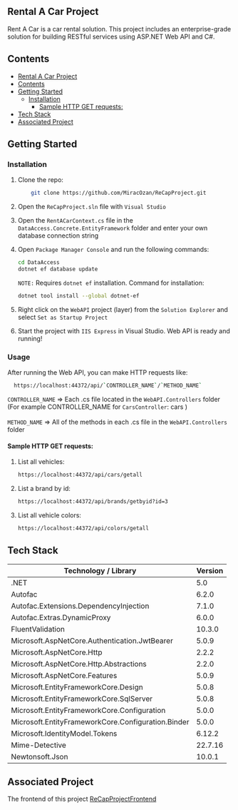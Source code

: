 ## Rental A Car Project

Rent A Car is a car rental solution. This project includes an enterprise-grade solution for building RESTful services using ASP.NET Web API and C#.

## Contents
- [Rental A Car Project](#rental-a-car-project)
- [Contents](#contents)
- [Getting Started](#getting-started)
  - [Installation](#installation)
    - [Sample HTTP GET requests:](#sample-http-get-requests)
- [Tech Stack](#tech-stack)
- [Associated Project](#associated-project)

## Getting Started

### Installation

1. Clone the repo:
    ```sh
        git clone https://github.com/MiracOzan/ReCapProject.git
    ```
2. Open the `ReCapProject.sln` file with `Visual Studio`

3. Open the `RentACarContext.cs` file in the `DataAccess.Concrete.EntityFramework` folder and enter your own database connection string

4. Open `Package Manager Console` and run the following commands:
   
   ```sh
   cd DataAccess
   dotnet ef database update
   ```

    `NOTE:` Requires `dotnet ef` installation. Command for installation:

    ```sh
   dotnet tool install --global dotnet-ef
   ```
5. Right click on the `WebAPI` project (layer) from the `Solution Explorer` and select `Set as Startup Project` 

6. Start the project with `IIS Express` in Visual Studio. Web API is ready and running!

### Usage

After running the Web API, you can make HTTP requests like:

 ```sh
   https://localhost:44372/api/`CONTROLLER_NAME`/`METHOD_NAME`
   ```

   `CONTROLLER_NAME` => Each .cs file located in the `WebAPI.Controllers` folder (For example CONTROLLER_NAME for `CarsController`: cars )
   <br><br>
   `METHOD_NAME` => All of the methods in each .cs file in the `WebAPI.Controllers` folder

#### Sample HTTP GET requests:

1. List all vehicles:
   
    ```sh
   https://localhost:44372/api/cars/getall
   ```

2. List a brand by id:
   
   ```sh
   https://localhost:44372/api/brands/getbyid?id=3
   ```

3. List all vehicle colors:

   ```sh
   https://localhost:44372/api/colors/getall
   ```

## Tech Stack

| Technology / Library | Version |
| ------------- | ------------- |
| .NET | 5.0 |
| Autofac | 6.2.0 |
| Autofac.Extensions.DependencyInjection | 7.1.0 |
| Autofac.Extras.DynamicProxy | 6.0.0 |
| FluentValidation | 10.3.0 |
| Microsoft.AspNetCore.Authentication.JwtBearer | 5.0.9 |
| Microsoft.AspNetCore.Http | 2.2.2 |
| Microsoft.AspNetCore.Http.Abstractions | 2.2.0 |
| Microsoft.AspNetCore.Features | 5.0.9 |
| Microsoft.EntityFrameworkCore.Design | 5.0.8 |
| Microsoft.EntityFrameworkCore.SqlServer | 5.0.8 |
| Microsoft.EntityFrameworkCore.Configuration | 5.0.0 |
| Microsoft.EntityFrameworkCore.Configuration.Binder | 5.0.0 |
| Microsoft.IdentityModel.Tokens | 6.12.2 |
| Mime-Detective | 22.7.16 |
| Newtonsoft.Json | 10.0.1 |

## Associated Project

The frontend of this project [ReCapProjectFrontend](https://github.com/MiracOzan/ReCapProjectFrontend)